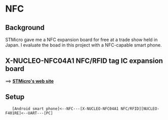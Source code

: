 # NFC

## Background

STMicro gave me a NFC expansion board for free at a trade show held in Japan. I evaluate the boad in this project with a NFC-capable smart phone.

## X-NUCLEO-NFC04A1 NFC/RFID tag IC expansion board

==> **[STMicro's web site](https://www.st.com/en/ecosystems/x-nucleo-nfc04a1.html)**

## Setup

```
   [Android smart phone]<--NFC---[X-NUCLEO-NFC04A1 NFC/RFID][NUCLEO-F401RE]<--UART---[PC]
   
```
